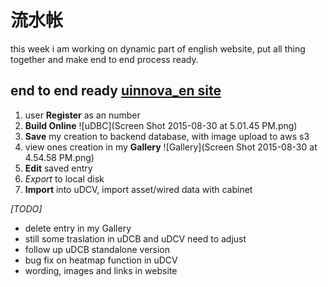 # 流水帐

this week i am working on dynamic part of english website, put all thing together and make end to end process ready.

## end to end ready [uinnova_en site](http://54.186.219.119:8080)
1. user **Register** as an number   
2. **Build Online**
![uDBC](Screen Shot 2015-08-30 at 5.01.45 PM.png)
3. **Save** my creation to backend database, with image upload to aws s3
4. view ones creation in my **Gallery** 
![Gallery](Screen Shot 2015-08-30 at 4.54.58 PM.png)
5. **Edit** saved entry
6. *Export* to local disk
7. **Import** into uDCV, import asset/wired data with cabinet


*[TODO]* 
- delete entry in my Gallery
- still some traslation in uDCB and uDCV need to adjust
- follow up uDCB standalone version
- bug fix on heatmap function in uDCV 
- wording, images and links in website